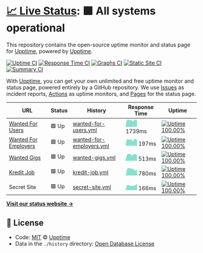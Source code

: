 # [📈 Live Status](https://jeongsk.github.io/upptime): <!--live status--> **🟩 All systems operational**

This repository contains the open-source uptime monitor and status page for [Upptime](https://upptime.js.org), powered by [Upptime](https://github.com/upptime/upptime).

[![Uptime CI](https://github.com/koj-co/upptime/workflows/Uptime%20CI/badge.svg)](https://github.com/koj-co/upptime/actions?query=workflow%3A%22Uptime+CI%22)
[![Response Time CI](https://github.com/koj-co/upptime/workflows/Response%20Time%20CI/badge.svg)](https://github.com/koj-co/upptime/actions?query=workflow%3A%22Response+Time+CI%22)
[![Graphs CI](https://github.com/koj-co/upptime/workflows/Graphs%20CI/badge.svg)](https://github.com/koj-co/upptime/actions?query=workflow%3A%22Graphs+CI%22)
[![Static Site CI](https://github.com/koj-co/upptime/workflows/Static%20Site%20CI/badge.svg)](https://github.com/koj-co/upptime/actions?query=workflow%3A%22Static+Site+CI%22)
[![Summary CI](https://github.com/koj-co/upptime/workflows/Summary%20CI/badge.svg)](https://github.com/koj-co/upptime/actions?query=workflow%3A%22Summary+CI%22)

With [Upptime](https://upptime.js.org), you can get your own unlimited and free uptime monitor and status page, powered entirely by a GitHub repository. We use [Issues](https://github.com/upptime/upptime/issues) as incident reports, [Actions](https://github.com/upptime/upptime/actions) as uptime monitors, and [Pages](https://demo.upptime.js.org) for the status page.

<!--start: status pages-->
<!-- This summary is generated by Upptime (https://github.com/upptime/upptime) -->
<!-- Do not edit this manually, your changes will be overwritten -->

| URL                                                        | Status | History                                                                                                        | Response Time                                                                             | Uptime                                                                                                                                                                                                                                   |
| ---------------------------------------------------------- | ------ | -------------------------------------------------------------------------------------------------------------- | ----------------------------------------------------------------------------------------- | ---------------------------------------------------------------------------------------------------------------------------------------------------------------------------------------------------------------------------------------- |
| [Wanted For Users](https://www.wanted.co.kr)               | 🟩 Up  | [wanted-for-users.yml](https://github.com/jeongsk/upptime/commits/master/history/wanted-for-users.yml)         | <img alt="Response time graph" src="./graphs/wanted-for-users.png" height="20"> 1739ms    | [![Uptime 100.00%](https://img.shields.io/endpoint?url=https%3A%2F%2Fraw.githubusercontent.com%2Fjeongsk%2Fupptime%2Fmaster%2Fapi%2Fwanted-for-users%2Fuptime.json)](https://jeongsk.github.io/upptime/history/wanted-for-users)         |
| [Wanted For Employers](https://www.wanted.co.kr/dashboard) | 🟩 Up  | [wanted-for-employers.yml](https://github.com/jeongsk/upptime/commits/master/history/wanted-for-employers.yml) | <img alt="Response time graph" src="./graphs/wanted-for-employers.png" height="20"> 197ms | [![Uptime 100.00%](https://img.shields.io/endpoint?url=https%3A%2F%2Fraw.githubusercontent.com%2Fjeongsk%2Fupptime%2Fmaster%2Fapi%2Fwanted-for-employers%2Fuptime.json)](https://jeongsk.github.io/upptime/history/wanted-for-employers) |
| [Wanted Gigs](https://www.wanted.co.kr/gigs)               | 🟩 Up  | [wanted-gigs.yml](https://github.com/jeongsk/upptime/commits/master/history/wanted-gigs.yml)                   | <img alt="Response time graph" src="./graphs/wanted-gigs.png" height="20"> 513ms          | [![Uptime 100.00%](https://img.shields.io/endpoint?url=https%3A%2F%2Fraw.githubusercontent.com%2Fjeongsk%2Fupptime%2Fmaster%2Fapi%2Fwanted-gigs%2Fuptime.json)](https://jeongsk.github.io/upptime/history/wanted-gigs)                   |
| [Kredit Job](https://kreditjob.com/)                       | 🟩 Up  | [kredit-job.yml](https://github.com/jeongsk/upptime/commits/master/history/kredit-job.yml)                     | <img alt="Response time graph" src="./graphs/kredit-job.png" height="20"> 780ms           | [![Uptime 100.00%](https://img.shields.io/endpoint?url=https%3A%2F%2Fraw.githubusercontent.com%2Fjeongsk%2Fupptime%2Fmaster%2Fapi%2Fkredit-job%2Fuptime.json)](https://jeongsk.github.io/upptime/history/kredit-job)                     |
| Secret Site                                                | 🟩 Up  | [secret-site.yml](https://github.com/jeongsk/upptime/commits/master/history/secret-site.yml)                   | <img alt="Response time graph" src="./graphs/secret-site.png" height="20"> 166ms          | [![Uptime 100.00%](https://img.shields.io/endpoint?url=https%3A%2F%2Fraw.githubusercontent.com%2Fjeongsk%2Fupptime%2Fmaster%2Fapi%2Fsecret-site%2Fuptime.json)](https://jeongsk.github.io/upptime/history/secret-site)                   |

<!--end: status pages-->

[**Visit our status website →**](https://jeongsk.github.io/upptime)

## 📄 License

- Code: [MIT](./LICENSE) © [Upptime](https://upptime.js.org)
- Data in the `./history` directory: [Open Database License](https://opendatacommons.org/licenses/odbl/1-0/)
